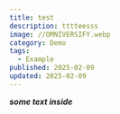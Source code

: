 ```yaml
---
title: test
description: tttteesss
image: //OMNIVERSIFY.webp
category: Demo
tags:
  - Example
published: 2025-02-09
updated: 2025-02-09
---
```

**_some text inside_**